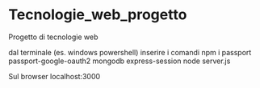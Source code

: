 # Tecnologie_web_progetto
Progetto di tecnologie web

dal terminale (es. windows powershell) inserire i comandi
npm i passport passport-google-oauth2 mongodb express-session
node server.js

Sul browser
localhost:3000
